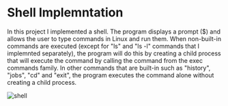 # Shell Implemntation

In this project I implemented a shell. The program displays a prompt ($) and allows the user to type commands in Linux and run them. When non-built-in commands are executed (except for "ls" and "ls -l" commands that I implemnted separately), the program will do this by creating a child process that will execute the command by calling the command from the exec commands family. In other commands that are built-in such as "history", "jobs", "cd" and "exit", the program executes the command alone without creating a child process.

![shell](https://user-images.githubusercontent.com/73079447/142916769-898f9dd4-8fe6-4b03-b418-b8eccb0fa9d1.png)
